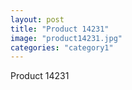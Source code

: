 ```yaml
---
layout: post
title: "Product 14231"
image: "product14231.jpg"
categories: "category1"
---
```

Product 14231
